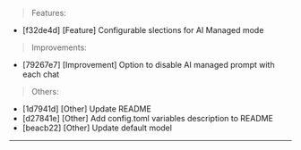 > Features:
- [f32de4d] [Feature] Configurable slections for AI Managed mode

> Improvements:
- [79267e7] [Improvement] Option to disable AI managed prompt with each chat

> Others:
- [1d7941d] [Other] Update README
- [d27841e] [Other] Add config.toml variables description to README
- [beacb22] [Other] Update default model


---
